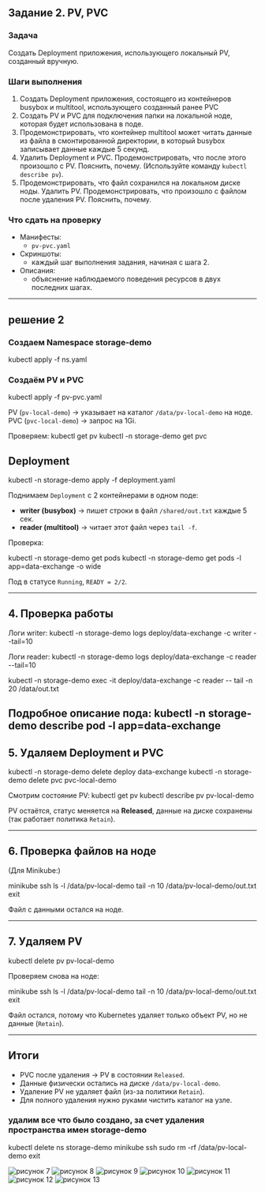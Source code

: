 
## Задание 2. PV, PVC
### Задача
Создать Deployment приложения, использующего локальный PV, созданный вручную.

### Шаги выполнения
1. Создать Deployment приложения, состоящего из контейнеров busybox и multitool, использующего созданный ранее PVC
2. Создать PV и PVC для подключения папки на локальной ноде, которая будет использована в поде.
3. Продемонстрировать, что контейнер multitool может читать данные из файла в смонтированной директории, в который busybox записывает данные каждые 5 секунд. 
4. Удалить Deployment и PVC. Продемонстрировать, что после этого произошло с PV. Пояснить, почему. (Используйте команду `kubectl describe pv`).
5. Продемонстрировать, что файл сохранился на локальном диске ноды. Удалить PV.  Продемонстрировать, что произошло с файлом после удаления PV. Пояснить, почему.


### Что сдать на проверку
- Манифесты:
  - `pv-pvc.yaml`
- Скриншоты:
  - каждый шаг выполнения задания, начиная с шага 2.
- Описания:
  - объяснение наблюдаемого поведения ресурсов в двух последних шагах.

------

## решение 2

### Создаем Namespace storage-demo
kubectl apply -f ns.yaml

###  Создаём PV и PVC
kubectl apply -f pv-pvc.yaml  

PV (`pv-local-demo`) → указывает на каталог `/data/pv-local-demo` на ноде.   
PVC (`pvc-local-demo`) → запрос на 1Gi.   

Проверяем: 
kubectl get pv
kubectl -n storage-demo get pvc
 
 
## Deployment
kubectl -n storage-demo apply -f deployment.yaml
 
Поднимаем `Deployment` с 2 контейнерами в одном поде:
- **writer (busybox)** → пишет строки в файл `/shared/out.txt` каждые 5 сек.  
- **reader (multitool)** → читает этот файл через `tail -f`.  

Проверка:
 
kubectl -n storage-demo get pods
kubectl -n storage-demo get pods -l app=data-exchange -o wide
 
Под в статусе `Running`, `READY = 2/2`.

---

## 4. Проверка работы
Логи writer:
kubectl -n storage-demo logs deploy/data-exchange -c writer --tail=10


Логи reader:
kubectl -n storage-demo logs deploy/data-exchange -c reader --tail=10
 
kubectl -n storage-demo exec -it deploy/data-exchange -c reader -- tail -n 20 /data/out.txt

Подробное описание пода:
kubectl -n storage-demo describe pod -l app=data-exchange
---

## 5. Удаляем Deployment и PVC
kubectl -n storage-demo delete deploy data-exchange
kubectl -n storage-demo delete pvc pvc-local-demo


Смотрим состояние PV:
kubectl get pv
kubectl describe pv pv-local-demo

PV остаётся, статус меняется на **Released**, данные на диске сохранены (так работает политика `Retain`).

---

## 6. Проверка файлов на ноде
(Для Minikube:)
 
minikube ssh
ls -l /data/pv-local-demo
tail -n 10 /data/pv-local-demo/out.txt
exit
 
Файл с данными остался на ноде.

---

## 7. Удаляем PV

kubectl delete pv pv-local-demo


Проверяем снова на ноде:

minikube ssh
ls -l /data/pv-local-demo
tail -n 10 /data/pv-local-demo/out.txt
exit

Файл остался, потому что Kubernetes удаляет только объект PV, но не данные (`Retain`).

---

## Итоги
- PVC после удаления → PV в состоянии `Released`.  
- Данные физически остались на диске `/data/pv-local-demo`.  
- Удаление PV не удаляет файл (из-за политики `Retain`).  
- Для полного удаления нужно руками чистить каталог на узле.  


### удалим все что было создано, за счет удаления пространства имен **storage-demo**
kubectl delete ns storage-demo
minikube ssh
sudo rm -rf /data/pv-local-demo
exit


![рисунок 7](https://github.com/ysatii/kuber-homeworks2.1/blob/main/img/img_7.jpg)
![рисунок 8](https://github.com/ysatii/kuber-homeworks2.1/blob/main/img/img_8.jpg)
![рисунок 9](https://github.com/ysatii/kuber-homeworks2.1/blob/main/img/img_9.jpg)
![рисунок 10](https://github.com/ysatii/kuber-homeworks2.1/blob/main/img/img_10.jpg)
![рисунок 11](https://github.com/ysatii/kuber-homeworks2.1/blob/main/img/img_11.jpg)
![рисунок 12](https://github.com/ysatii/kuber-homeworks2.1/blob/main/img/img_12.jpg)
![рисунок 13](https://github.com/ysatii/kuber-homeworks2.1/blob/main/img/img_13.jpg) 


